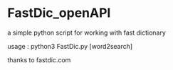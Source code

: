 # FastDic_openAPI
a simple python script for working with fast dictionary

usage : python3 FastDic.py [word2search]

thanks to fastdic.com

